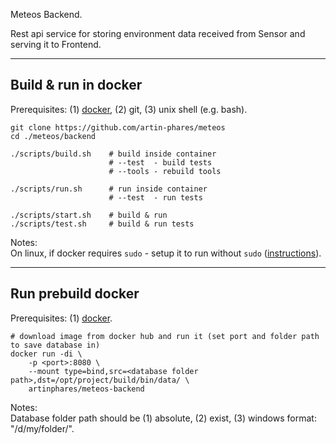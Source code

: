 Meteos Backend.

Rest api service for storing environment data received from Sensor and serving it to Frontend.

---

Build & run in docker
---

Prerequisites: (1) [docker](https://www.docker.com/), (2) git, (3) unix shell (e.g. bash).

```
git clone https://github.com/artin-phares/meteos
cd ./meteos/backend

./scripts/build.sh    # build inside container
                      # --test  - build tests
                      # --tools - rebuild tools

./scripts/run.sh      # run inside container
                      # --test  - run tests

./scripts/start.sh    # build & run
./scripts/test.sh     # build & run tests
```

Notes:  
On linux, if docker requires `sudo` - setup it to run without `sudo` ([instructions](https://askubuntu.com/a/477554/950607)).

---

Run prebuild docker
---

Prerequisites: (1) [docker](https://www.docker.com/).

```
# download image from docker hub and run it (set port and folder path to save database in)
docker run -di \
    -p <port>:8080 \
    --mount type=bind,src=<database folder path>,dst=/opt/project/build/bin/data/ \
    artinphares/meteos-backend
```

Notes:  
Database folder path should be (1) absolute, (2) exist, (3) windows format: "/d/my/folder/".
